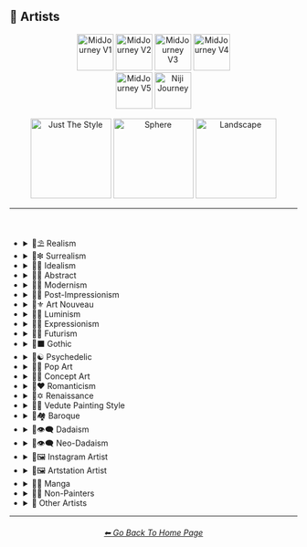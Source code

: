 <h2>📔 Artists</h2>

<div align="center">

[<img src="F://GitHubRepo/MidJourney-Styles-and-Keywords-Reference/Images/Repo_Parts/Buttons/Version_Buttons/button_version_V1_inactive.webp?raw=true" alt="MidJourney V1" height="64" />](F://GitHubRepo/MidJourney-Styles-and-Keywords-Reference/Pages/MJ_V1/Style_Pages/Sphere/Artists.md)
[<img src="F://GitHubRepo/MidJourney-Styles-and-Keywords-Reference/Images/Repo_Parts/Buttons/Version_Buttons/button_version_V2_inactive.webp?raw=true" alt="MidJourney V2" height="64" />](F://GitHubRepo/MidJourney-Styles-and-Keywords-Reference/Pages/MJ_V2/Style_Pages/Landscape/Artists.md)
[<img src="F://GitHubRepo/MidJourney-Styles-and-Keywords-Reference/Images/Repo_Parts/Buttons/Version_Buttons/button_version_V3_active.webp?raw=true" alt="MidJourney V3" height="64" />](F://GitHubRepo/MidJourney-Styles-and-Keywords-Reference/Pages/MJ_V3/Style_Pages/Landscape/Artists.md)
[<img src="F://GitHubRepo/MidJourney-Styles-and-Keywords-Reference/Images/Repo_Parts/Buttons/Version_Buttons/button_version_V4_inactive.webp?raw=true" alt="MidJourney V4" height="64" />](F://GitHubRepo/MidJourney-Styles-and-Keywords-Reference/Pages/MJ_V4/Style_Pages/Landscape/Artists.md)
<br>
[<img src="F://GitHubRepo/MidJourney-Styles-and-Keywords-Reference/Images/Repo_Parts/Buttons/Version_Buttons/button_version_V5_Alpha_inactive_half.webp?raw=true" alt="MidJourney V5" height="64" />](F://GitHubRepo/MidJourney-Styles-and-Keywords-Reference/Pages/MJ_V5/Style_Pages/Just_The_Style/Artists.md)
[<img src="F://GitHubRepo/MidJourney-Styles-and-Keywords-Reference/Images/Repo_Parts/Buttons/Version_Buttons/button_version_niji_inactive_half.webp?raw=true" alt="Niji Journey" height="64" />](F://GitHubRepo/MidJourney-Styles-and-Keywords-Reference/Pages/Niji_Journey/Niji_V4/Style_Pages/Artists.md)

[<img src="F://GitHubRepo/MidJourney-Styles-and-Keywords-Reference/Images/Repo_Parts/Buttons/Image_Type_Buttons/button_just_the_style_inactive.webp?raw=true" alt="Just The Style" width="140.5" />](F://GitHubRepo/MidJourney-Styles-and-Keywords-Reference/Pages/MJ_V3/Style_Pages/Just_The_Style/Artists.md)
[<img src="F://GitHubRepo/MidJourney-Styles-and-Keywords-Reference/Images/Repo_Parts/Buttons/Image_Type_Buttons/button_sphere_inactive.webp?raw=true" alt="Sphere" width="140.5" />](F://GitHubRepo/MidJourney-Styles-and-Keywords-Reference/Pages/MJ_V3/Style_Pages/Sphere/Artists.md)
[<img src="F://GitHubRepo/MidJourney-Styles-and-Keywords-Reference/Images/Repo_Parts/Buttons/Image_Type_Buttons/button_landscape_active.webp?raw=true" alt="Landscape" width="140.5" />](F://GitHubRepo/MidJourney-Styles-and-Keywords-Reference/Pages/MJ_V3/Style_Pages/Landscape/Artists.md)

</div>

<hr>
<br>

- <details><summary>📔⛱ Realism</summary><p><div align="center">

	| Painting By Ivan Shishkin | Painting By Zdzislaw Beksinski |
	| :-: | :-: |
	| <img src="F://GitHubRepo/MidJourney-Styles-and-Keywords-Reference/Images/MJ_V3/MidJourney_Styles_(landscape)/Artists/landscape_Painting_by_Ivan_Shishkin.webp?raw=true" width="256" /> | <img src="F://GitHubRepo/MidJourney-Styles-and-Keywords-Reference/Images/MJ_V3/MidJourney_Styles_(landscape)/Artists/landscape_Painting_by_Zdzislaw_Beksinski.webp?raw=true" width="256" /> |
	
	<br>
	
	| Art by James Gurney | Painting By Claude Lorrain | Painting By Edward Hopper |
	| :-: | :-: | :-: |
	| <img src="F://GitHubRepo/MidJourney-Styles-and-Keywords-Reference/Images/MJ_V3/MidJourney_Styles_(landscape)/Wave_10/landscape_Art_by_James_Gurney.webp?raw=true" width="256" /> | <img src="F://GitHubRepo/MidJourney-Styles-and-Keywords-Reference/Images/MJ_V3/MidJourney_Styles_(landscape)/Artists/landscape_Painting_by_Claude_Lorrain.webp?raw=true" width="256" /> | <img src="F://GitHubRepo/MidJourney-Styles-and-Keywords-Reference/Images/MJ_V3/MidJourney_Styles_(landscape)/Artists/landscape_Painting_by_Edward_Hopper.webp?raw=true" width="256" /> |

	<br>
	
	| Painted By Adolph Menzel | Painted By Alexei Savrasov | Painted By Andrew Wyeth |
	| :-: | :-: | :-: |
	| <img src="F://GitHubRepo/MidJourney-Styles-and-Keywords-Reference/Images/MJ_V3/MidJourney_Styles_(landscape)/Artists/landscape_Painted_By_Adolph_Menzel.webp?raw=true" width="256" /> | <img src="F://GitHubRepo/MidJourney-Styles-and-Keywords-Reference/Images/MJ_V3/MidJourney_Styles_(landscape)/Artists/landscape_Painted_By_Alexei_Savrasov.webp?raw=true" width="256" /> | <img src="F://GitHubRepo/MidJourney-Styles-and-Keywords-Reference/Images/MJ_V3/MidJourney_Styles_(landscape)/Artists/landscape_Painted_By_Andrew_Wyeth.webp?raw=true" width="256" /> |

	<br>

	| Painting By Vilhelm Hammershoi |
	| :-: |
	| <img src="F://GitHubRepo/MidJourney-Styles-and-Keywords-Reference/Images/MJ_V3/MidJourney_Styles_(landscape)/Artists/landscape_Painting_by_Vilhelm_Hammershoi.webp?raw=true" width="256" /> |

  </div></p></details>


- <details><summary>📔❇ Surrealism</summary><p><div align="center">

	| Painting By Salvador Dali | Painting By Pablo Picasso | Painted By Andre Masson |
	| :-: | :-: | :-: |
	| <img src="F://GitHubRepo/MidJourney-Styles-and-Keywords-Reference/Images/MJ_V3/MidJourney_Styles_(landscape)/Artists/landscape_Painting_by_Salvador_Dali.webp?raw=true" width="256" /> | <img src="F://GitHubRepo/MidJourney-Styles-and-Keywords-Reference/Images/MJ_V3/MidJourney_Styles_(landscape)/Artists/landscape_Painting_by_Pablo_Picasso.webp?raw=true" width="256" /> | <img src="F://GitHubRepo/MidJourney-Styles-and-Keywords-Reference/Images/MJ_V3/MidJourney_Styles_(landscape)/Artists/landscape_Painted_By_Andre_Masson.webp?raw=true" width="256" /> |
	
	<br>
	
	| Painting By Max Ernst | Painting By Rene Magritte |
	| :-: | :-: |
	| <img src="F://GitHubRepo/MidJourney-Styles-and-Keywords-Reference/Images/MJ_V3/MidJourney_Styles_(landscape)/Artists/landscape_Painting_by_Max_Ernst.webp?raw=true" width="256" /> | <img src="F://GitHubRepo/MidJourney-Styles-and-Keywords-Reference/Images/MJ_V3/MidJourney_Styles_(landscape)/Artists/landscape_Painting_by_Rene_Magritte.webp?raw=true" width="256" /> |

	<br>
	
	| Art By Jim Burns | Art by Vincent Di Fate |
	| :-: | :-: |
	| <img src="F://GitHubRepo/MidJourney-Styles-and-Keywords-Reference/Images/MJ_V3/MidJourney_Styles_(landscape)/Wave_10/landscape_Art_By_Jim_Burns.webp?raw=true" width="256" /> | <img src="F://GitHubRepo/MidJourney-Styles-and-Keywords-Reference/Images/MJ_V3/MidJourney_Styles_(landscape)/Wave_10/landscape_Art_by_Vincent_Di_Fate.webp?raw=true" width="256" /> |

  </div></p></details>
  

- <details><summary>📔🔆 Idealism</summary><p><div align="center">

	| Painting By Jean Delville |
	| :-: |
	| <img src="F://GitHubRepo/MidJourney-Styles-and-Keywords-Reference/Images/MJ_V3/MidJourney_Styles_(landscape)/Artists/landscape_Painting_by_Jean_Delville.webp?raw=true" width="256" /> |

  </div></p></details>


- <details><summary>📔💮 Abstract</summary><p><div align="center">

	| Painting By Wassily Kandinsky | Painting By Marcia Santore |
	| :-: | :-: |
	| <img src="F://GitHubRepo/MidJourney-Styles-and-Keywords-Reference/Images/MJ_V3/MidJourney_Styles_(landscape)/Artists/landscape_Painting_by_Wassily_Kandinsky.webp?raw=true" width="256" /> | <img src="F://GitHubRepo/MidJourney-Styles-and-Keywords-Reference/Images/MJ_V3/MidJourney_Styles_(landscape)/Artists/landscape_Painting_by_Marcia_Santore.webp?raw=true" width="256" /> |

  </div></p></details>


- <details><summary>📔🧬 Modernism</summary><p><div align="center">

	| Painting By Kandinksey | Painting by Paul Cezane |
	| :-: | :-: |
	| <img src="F://GitHubRepo/MidJourney-Styles-and-Keywords-Reference/Images/MJ_V3/MidJourney_Styles_(landscape)/Wave_10/landscape_Painting_By_Kandinksey.webp?raw=true" width="256" /> | <img src="F://GitHubRepo/MidJourney-Styles-and-Keywords-Reference/Images/MJ_V3/MidJourney_Styles_(landscape)/Wave_10/landscape_Painting_by_Paul_Cezane.webp?raw=true" width="256" /> |

	<br>
	
	| Painted By Lawrence Pelton | Painted By Amanda Sage |
    | :-: | :-: |
    | <img src="F://GitHubRepo/MidJourney-Styles-and-Keywords-Reference/Images/MJ_V3/MidJourney_Styles_(landscape)/Artists/landscape_Painted_By_Lawrence_Pelton.webp?raw=true" width="256" /> | <img src="F://GitHubRepo/MidJourney-Styles-and-Keywords-Reference/Images/MJ_V3/MidJourney_Styles_(landscape)/Artists/landscape_Painted_By_Amanda_Sage.webp?raw=true" width="256" /> |

	<br>

    | Painted By Amedeo Modigliani | Art by Henry Moore |
    | :-: | :-: |
    | <img src="F://GitHubRepo/MidJourney-Styles-and-Keywords-Reference/Images/MJ_V3/MidJourney_Styles_(landscape)/Artists/landscape_Painted_By_Amedeo_Modigliani.webp?raw=true" width="256" /> | <img src="F://GitHubRepo/MidJourney-Styles-and-Keywords-Reference/Images/MJ_V3/MidJourney_Styles_(landscape)/Wave_10/landscape_Art_by_Henry_Moore.webp?raw=true" width="256" /> |

  </div></p></details>


- <details><summary>📔➿ Post-Impressionism</summary><p><div align="center">

	| Painting By Van Gogh |
	| :-: |
	| <img src="F://GitHubRepo/MidJourney-Styles-and-Keywords-Reference/Images/MJ_V3/MidJourney_Styles_(landscape)/Artists/landscape_Painting_by_Van_Gogh.webp?raw=true" width="256" /> |

  </div></p></details>


- <details><summary>📔⚜ Art Nouveau</summary><p><div align="center">

	| Painting By Wes Anderson | Painted By Alphonso Mucha | <br>Art By Gustav Klimt<p><div align="center"><i><h6>Added By <a href="https://github.com/brianrhea">Brian Rhea</a></h6></i></p> |
	| :-: | :-: | :-: |
	| <img src="F://GitHubRepo/MidJourney-Styles-and-Keywords-Reference/Images/MJ_V3/MidJourney_Styles_(landscape)/Artists/landscape_Painting_by_Wes_Anderson.webp?raw=true" width="256" /> | <img src="F://GitHubRepo/MidJourney-Styles-and-Keywords-Reference/Images/MJ_V3/MidJourney_Styles_(landscape)/Artists/landscape_Painted_By_Alphonso_Mucha.webp?raw=true" width="256" /> | <img src="F://GitHubRepo/MidJourney-Styles-and-Keywords-Reference/Images/MJ_V3/MidJourney_Styles_(landscape)/Artists/landscape_Art_By_Gustav_Klimt.webp?raw=true" width="256" /> |

  </div></p></details>


- <details><summary>📔🌄 Luminism</summary><p><div align="center">

	| Painting By Albert Bierstadt | Painting By Thomas Kinkade |
	| :-: | :-: |
	| <img src="F://GitHubRepo/MidJourney-Styles-and-Keywords-Reference/Images/MJ_V3/MidJourney_Styles_(landscape)/Artists/landscape_Painting_by_Albert_Bierstadt.webp?raw=true" width="256" /> | <img src="F://GitHubRepo/MidJourney-Styles-and-Keywords-Reference/Images/MJ_V3/MidJourney_Styles_(landscape)/Artists/landscape_Painting_by_Thomas_Kinkade.webp?raw=true" width="256" /> |

  </div></p></details>


- <details><summary>📔🦋 Expressionism</summary><p><div align="center">

    | Painted By Affadi | Painted By Alexej Von Jawlensky | Painted By Alice Neel |
    | :-: | :-: | :-: |
    | <img src="F://GitHubRepo/MidJourney-Styles-and-Keywords-Reference/Images/MJ_V3/MidJourney_Styles_(landscape)/Artists/landscape_Painted_By_Affadi.webp?raw=true" width="256" /> | <img src="F://GitHubRepo/MidJourney-Styles-and-Keywords-Reference/Images/MJ_V3/MidJourney_Styles_(landscape)/Artists/landscape_Painted_By_Alexej_Von_Jawlensky.webp?raw=true" width="256" /> | <img src="F://GitHubRepo/MidJourney-Styles-and-Keywords-Reference/Images/MJ_V3/MidJourney_Styles_(landscape)/Artists/landscape_Painted_By_Alice_Neel.webp?raw=true" width="256" /> |

    <br>

    | Painted By Alyssa Monks | Painted By Alfred Kubin |
    | :-: | :-: |
    | <img src="F://GitHubRepo/MidJourney-Styles-and-Keywords-Reference/Images/MJ_V3/MidJourney_Styles_(landscape)/Artists/landscape_Painted_By_Alyssa_Monks.webp?raw=true" width="256" /> | <img src="F://GitHubRepo/MidJourney-Styles-and-Keywords-Reference/Images/MJ_V3/MidJourney_Styles_(landscape)/Artists/landscape_Painted_By_Alfred_Kubin.webp?raw=true" width="256" /> |

  </div></p></details>


- <details><summary>📔🔳 Futurism</summary><p><div align="center">

	| Painting By David Alabo |
	| :-: |
	| <img src="F://GitHubRepo/MidJourney-Styles-and-Keywords-Reference/Images/MJ_V3/MidJourney_Styles_(landscape)/Artists/landscape_Painting_by_David_Alabo.webp?raw=true" width="256" /> |

  </div></p></details>


- <details><summary>📔⬛ Gothic</summary><p><div align="center">

	| Painted By Anne Stokes | Painting By Gerald Brom |
	| :-: | :-: |
	| <img src="F://GitHubRepo/MidJourney-Styles-and-Keywords-Reference/Images/MJ_V3/MidJourney_Styles_(landscape)/Artists/landscape_Painted_By_Anne_Stokes.webp?raw=true" width="256" /> | <img src="F://GitHubRepo/MidJourney-Styles-and-Keywords-Reference/Images/MJ_V3/MidJourney_Styles_(landscape)/Artists/landscape_Painting_by_Gerald_Brom.webp?raw=true" width="256" /> |

	<br>

	| Painting By Grant Wood | Painted By Albrecht Durer |
	| :-: | :-: |
	| <img src="F://GitHubRepo/MidJourney-Styles-and-Keywords-Reference/Images/MJ_V3/MidJourney_Styles_(landscape)/Artists/landscape_Painting_by_Grant_Wood.webp?raw=true" width="256" /> | <img src="F://GitHubRepo/MidJourney-Styles-and-Keywords-Reference/Images/MJ_V3/MidJourney_Styles_(landscape)/Artists/landscape_Painted_By_Albrecht_Durer.webp?raw=true" width="256" /> |

  </div></p></details>


- <details><summary>📔☯ Psychedelic</summary><p><div align="center">

	| Painting By Alex Grey | Painting By Dan Mumford |
	| :-: | :-: |
	| <img src="F://GitHubRepo/MidJourney-Styles-and-Keywords-Reference/Images/MJ_V3/MidJourney_Styles_(landscape)/Artists/landscape_Painting_by_Alex_Grey.webp?raw=true" width="256" /> | <img src="F://GitHubRepo/MidJourney-Styles-and-Keywords-Reference/Images/MJ_V3/MidJourney_Styles_(landscape)/Artists/landscape_Painting_by_Dan_Mumford.webp?raw=true" width="256" /> |

  </div></p></details>


- <details><summary>📔🔴 Pop Art</summary><p><div align="center">

	| Painted By Andy Warhol | Painting By David Hockney |
	| :-: | :-: |
	| <img src="F://GitHubRepo/MidJourney-Styles-and-Keywords-Reference/Images/MJ_V3/MidJourney_Styles_(landscape)/Artists/landscape_Painted_by_Andy_Warhol.webp?raw=true" width="256" /> | <img src="F://GitHubRepo/MidJourney-Styles-and-Keywords-Reference/Images/MJ_V3/MidJourney_Styles_(landscape)/Artists/landscape_Painting_by_David_Hockney.webp?raw=true" width="256" /> |

  </div></p></details>


- <details><summary>📔🧿 Concept Art</summary><p><div align="center">

	| Painting By Marc Simonetti | Painted By Alan Lee |
	| :-: | :-: |
	| <img src="F://GitHubRepo/MidJourney-Styles-and-Keywords-Reference/Images/MJ_V3/MidJourney_Styles_(landscape)/Artists/landscape_Painting_by_Marc_Simonetti.webp?raw=true" width="256" /> | <img src="F://GitHubRepo/MidJourney-Styles-and-Keywords-Reference/Images/MJ_V3/MidJourney_Styles_(landscape)/Artists/landscape_Painted_By_Alan_Lee.webp?raw=true" width="256" /> |

  </div></p></details>


- <details><summary>📔❤ Romanticism</summary><p><div align="center">

	| Painting By John Constable |
	| :-: |
	| <img src="F://GitHubRepo/MidJourney-Styles-and-Keywords-Reference/Images/MJ_V3/MidJourney_Styles_(landscape)/Artists/landscape_Painting_by_John_Constable.webp?raw=true" width="256" /> |

  </div></p></details>


- <details><summary>📔✡️ Renaissance</summary><p><div align="center">

	| Painted By Leonardo Da Vinci | Painted By Da Vinci |
	| :-: | :-: |
	| <img src="F://GitHubRepo/MidJourney-Styles-and-Keywords-Reference/Images/MJ_V3/MidJourney_Styles_(landscape)/Wave_11/landscape_Painted_By_Leonardo_Da_Vinci.webp?raw=true" width="256" /> | <img src="F://GitHubRepo/MidJourney-Styles-and-Keywords-Reference/Images/MJ_V3/MidJourney_Styles_(landscape)/Wave_11/landscape_Painted_By_Da_Vinci.webp?raw=true" width="256" /> |

	<br>

	| Painting By Hieronymus Bosch |
	| :-: |
	| <img src="F://GitHubRepo/MidJourney-Styles-and-Keywords-Reference/Images/MJ_V3/MidJourney_Styles_(landscape)/Artists/landscape_Painting_by_Hieronymus_Bosch.webp?raw=true" width="256" /> |

  </div></p></details>


- <details><summary>📔🌇 Vedute Painting Style</summary><p><div align="center">

	| Painting By Canaletto |
	| :-: |
	| <img src="F://GitHubRepo/MidJourney-Styles-and-Keywords-Reference/Images/MJ_V3/MidJourney_Styles_(landscape)/Artists/landscape_Painting_by_Canaletto.webp?raw=true" width="256" /> |

  </div></p></details>


- <details><summary>📔🏘 Baroque</summary><p><div align="center">

	| Painted By Annibale Carracci | Painted By Anthony Van Dyck |
    | :-: | :-: |
    | <img src="F://GitHubRepo/MidJourney-Styles-and-Keywords-Reference/Images/MJ_V3/MidJourney_Styles_(landscape)/Artists/landscape_Painted_By_Annibale_Carracci.webp?raw=true" width="256" /> | <img src="F://GitHubRepo/MidJourney-Styles-and-Keywords-Reference/Images/MJ_V3/MidJourney_Styles_(landscape)/Artists/landscape_Painted_By_Anthony_Van_Dyck.webp?raw=true" width="256" /> |

  </div></p></details>


- <details><summary>📔👁‍🗨 Dadaism</summary><p><div align="center">

	| Painting By Robert Rauschenberg | Art By Man Ray |
	| :-: | :-: |
	| <img src="F://GitHubRepo/MidJourney-Styles-and-Keywords-Reference/Images/MJ_V3/MidJourney_Styles_(landscape)/Artists/landscape_Painting_by_Robert_Rauschenberg.webp?raw=true" width="256" /> | <img src="F://GitHubRepo/MidJourney-Styles-and-Keywords-Reference/Images/MJ_V3/MidJourney_Styles_(landscape)/Artists/landscape_Art_by_Man_Ray.webp?raw=true" width="256" /> |
	
	<br>
	
	| Painting By Morton Livingston Schamberg | Art By Marcel Duchamp |
	| :-: | :-: |
	| <img src="F://GitHubRepo/MidJourney-Styles-and-Keywords-Reference/Images/MJ_V3/MidJourney_Styles_(landscape)/Artists/landscape_Painting_by_Morton_Livingston_Schamberg.webp?raw=true" width="256" /> | <img src="F://GitHubRepo/MidJourney-Styles-and-Keywords-Reference/Images/MJ_V3/MidJourney_Styles_(landscape)/Artists/landscape_Art_by_Marcel_Duchamp.webp?raw=true" width="256" /> |
	
	<br>
	
	| Art By Suzanne Duchamp | Painting By Francis Picabia |
	| :-: | :-: |
	| <img src="F://GitHubRepo/MidJourney-Styles-and-Keywords-Reference/Images/MJ_V3/MidJourney_Styles_(landscape)/Artists/landscape_Art_by_Suzanne_Duchamp.webp?raw=true" width="256" /> | <img src="F://GitHubRepo/MidJourney-Styles-and-Keywords-Reference/Images/MJ_V3/MidJourney_Styles_(landscape)/Artists/landscape_Painting_by_Francis_Picabia.webp?raw=true" width="256" /> |
	
	<br>
	
	| Art By Georges Ribemont-Dessaignes | Painting By Juliette Roche |
	| :-: | :-: |
	| <img src="F://GitHubRepo/MidJourney-Styles-and-Keywords-Reference/Images/MJ_V3/MidJourney_Styles_(landscape)/Artists/landscape_Art_by_Georges_Ribemont-Dessaignes.webp?raw=true" width="256" /> | <img src="F://GitHubRepo/MidJourney-Styles-and-Keywords-Reference/Images/MJ_V3/MidJourney_Styles_(landscape)/Artists/landscape_Painting_by_Juliette_Roche.webp?raw=true" width="256" /> |

	<br>

	| Art By Max Ernst | Art By Wilhelm Fick |
	| :-: | :-: |
	| <img src="F://GitHubRepo/MidJourney-Styles-and-Keywords-Reference/Images/MJ_V3/MidJourney_Styles_(landscape)/Artists/landscape_Art_by_Max_Ernst.webp?raw=true" width="256" /> | <img src="F://GitHubRepo/MidJourney-Styles-and-Keywords-Reference/Images/MJ_V3/MidJourney_Styles_(landscape)/Artists/landscape_Art_by_Wilhelm_Fick.webp?raw=true" width="256" /> |
	
	<br>

	| Art By George Grosz | Art By Hannah Hoch |
	| :-: | :-: |
	| <img src="F://GitHubRepo/MidJourney-Styles-and-Keywords-Reference/Images/MJ_V3/MidJourney_Styles_(landscape)/Artists/landscape_Art_by_George_Grosz.webp?raw=true" width="256" /> | <img src="F://GitHubRepo/MidJourney-Styles-and-Keywords-Reference/Images/MJ_V3/MidJourney_Styles_(landscape)/Artists/landscape_Art_by_Hannah_Hoch.webp?raw=true" width="256" /> |
	
	<br>

	| Art By Kurt Schwitters | Painting By Julius Evola |
	| :-: | :-: |
	| <img src="F://GitHubRepo/MidJourney-Styles-and-Keywords-Reference/Images/MJ_V3/MidJourney_Styles_(landscape)/Artists/landscape_Art_by_Kurt_Schwitters.webp?raw=true" width="256" /> | <img src="F://GitHubRepo/MidJourney-Styles-and-Keywords-Reference/Images/MJ_V3/MidJourney_Styles_(landscape)/Artists/landscape_Painting_by_Julius_Evola.webp?raw=true" width="256" /> |
	
	<br>

	| Painting By Serge Charchoune | Art By Ilia Zdanevich |
	| :-: | :-: |
	| <img src="F://GitHubRepo/MidJourney-Styles-and-Keywords-Reference/Images/MJ_V3/MidJourney_Styles_(landscape)/Artists/landscape_Painting_by_Serge_Charchoune.webp?raw=true" width="256" /> | <img src="F://GitHubRepo/MidJourney-Styles-and-Keywords-Reference/Images/MJ_V3/MidJourney_Styles_(landscape)/Artists/landscape_Art_by_Ilia_Zdanevich.webp?raw=true" width="256" /> |
	
	<br>

	| Painting By Jean Crotti | Art By Sophie Taeuber-Arp |
	| :-: | :-: |
	| <img src="F://GitHubRepo/MidJourney-Styles-and-Keywords-Reference/Images/MJ_V3/MidJourney_Styles_(landscape)/Artists/landscape_Painting_by_Jean_Crotti.webp?raw=true" width="256" /> | <img src="F://GitHubRepo/MidJourney-Styles-and-Keywords-Reference/Images/MJ_V3/MidJourney_Styles_(landscape)/Artists/landscape_Art_by_Sophie_Taeuber-Arp.webp?raw=true" width="256" /> |

  </div></p></details>


- <details><summary>📔👁‍🗨 Neo-Dadaism</summary><p><div align="center">
	
	| Art By Genpei Akasegawa | Painting By Josip Demirovic Devj |
	| :-: | :-: |
	| <img src="F://GitHubRepo/MidJourney-Styles-and-Keywords-Reference/Images/MJ_V3/MidJourney_Styles_(landscape)/Artists/landscape_Art_by_Genpei_Akasegawa.webp?raw=true" width="256" /> | <img src="F://GitHubRepo/MidJourney-Styles-and-Keywords-Reference/Images/MJ_V3/MidJourney_Styles_(landscape)/Artists/landscape_Painting_by_Josip_Demirovic_Devj.webp?raw=true" width="256" /> |
	
	<br>
	
	| Painting By Jim Dine | Art By Arthur Kopcke |
	| :-: | :-: |
	| <img src="F://GitHubRepo/MidJourney-Styles-and-Keywords-Reference/Images/MJ_V3/MidJourney_Styles_(landscape)/Artists/landscape_Painting_by_Jim_Dine.webp?raw=true" width="256" /> | <img src="F://GitHubRepo/MidJourney-Styles-and-Keywords-Reference/Images/MJ_V3/MidJourney_Styles_(landscape)/Artists/landscape_Art_by_Arthur_Kopcke.webp?raw=true" width="256" /> |
	
	<br>
	
	| Art By George Maciunas | Art By Valery Oisteanu |
	| :-: | :-: |
	| <img src="F://GitHubRepo/MidJourney-Styles-and-Keywords-Reference/Images/MJ_V3/MidJourney_Styles_(landscape)/Artists/landscape_Art_by_George_Maciunas.webp?raw=true" width="256" /> | <img src="F://GitHubRepo/MidJourney-Styles-and-Keywords-Reference/Images/MJ_V3/MidJourney_Styles_(landscape)/Artists/landscape_Art_by_Valery_Oisteanu.webp?raw=true" width="256" /> |

	<br>
	
	| Painting By Ushio Shinohara | Art By Jean Tinguely |
	| :-: | :-: |
	| <img src="F://GitHubRepo/MidJourney-Styles-and-Keywords-Reference/Images/MJ_V3/MidJourney_Styles_(landscape)/Artists/landscape_Painting_by_Ushio_Shinohara.webp?raw=true" width="256" /> | <img src="F://GitHubRepo/MidJourney-Styles-and-Keywords-Reference/Images/MJ_V3/MidJourney_Styles_(landscape)/Artists/landscape_Art_by_Jean_Tinguely.webp?raw=true" width="256" /> |
	
	<br>
	
	| Art By Masunobu Yoshimura |
	| :-: |
	| <img src="F://GitHubRepo/MidJourney-Styles-and-Keywords-Reference/Images/MJ_V3/MidJourney_Styles_(landscape)/Artists/landscape_Art_by_Masunobu_Yoshimura.webp?raw=true" width="256" /> |

  </div></p></details>


- <details><summary>📔🖼 Instagram Artist</summary><p><div align="center">
	
	| Uon.visuals | Art By Uon.visuals |
	| :-: | :-: |
	| <img src="F://GitHubRepo/MidJourney-Styles-and-Keywords-Reference/Images/MJ_V3/MidJourney_Styles_(landscape)/Artists/landscape_Uon.visuals.webp?raw=true" width="256" /> | <img src="F://GitHubRepo/MidJourney-Styles-and-Keywords-Reference/Images/MJ_V3/MidJourney_Styles_(landscape)/Artists/landscape_Art_by_Uon.visuals.webp?raw=true" width="256" /> |
	
	<br>
	
	| Art By Seth McMahon |
	| :-: |
	| <img src="F://GitHubRepo/MidJourney-Styles-and-Keywords-Reference/Images/MJ_V3/MidJourney_Styles_(landscape)/Wave_10/landscape_Art_By_Seth_McMahon.webp?raw=true" width="256" /> |

	<br>

	| Artofethan | Art By Artofethan |
	| :-: | :-: |
	| <img src="F://GitHubRepo/MidJourney-Styles-and-Keywords-Reference/Images/MJ_V3/MidJourney_Styles_(landscape)/Artists/landscape_Artofethan.webp?raw=true" width="256" /> | <img src="F://GitHubRepo/MidJourney-Styles-and-Keywords-Reference/Images/MJ_V3/MidJourney_Styles_(landscape)/Artists/landscape_Art_by_artofethan.webp?raw=true" width="256" /> |

	<br>
	
	| Painting By Peter Mohrbacher |
	| :-: |
	| <img src="F://GitHubRepo/MidJourney-Styles-and-Keywords-Reference/Images/MJ_V3/MidJourney_Styles_(landscape)/Artists/landscape_Painting_by_Peter_Mohrbacher.webp?raw=true" width="256" /> |

	<br>

	| Painting By Boris Groh |
	| :-: |
	| <img src="F://GitHubRepo/MidJourney-Styles-and-Keywords-Reference/Images/MJ_V3/MidJourney_Styles_(landscape)/Wave_10/landscape_Painting_By_Boris_Groh.webp?raw=true" width="256" /> |

  </div></p></details>


- <details><summary>📔🖼 Artstation Artist</summary><p><div align="center">

    | Painted By Annton Fadeev | Painted By Alena Aenami |
    | :-: | :-: |
    | <img src="F://GitHubRepo/MidJourney-Styles-and-Keywords-Reference/Images/MJ_V3/MidJourney_Styles_(landscape)/Artists/landscape_Painted_By_Annton_Fadeev.webp?raw=true" width="256" /> | <img src="F://GitHubRepo/MidJourney-Styles-and-Keywords-Reference/Images/MJ_V3/MidJourney_Styles_(landscape)/Artists/landscape_Painted_By_Alena_Aenami.webp?raw=true" width="256" /> |

	<br>

    | Painted By Andreas Rocha | Painted By Aleksi Briclot |
    | :-: | :-: |
    | <img src="F://GitHubRepo/MidJourney-Styles-and-Keywords-Reference/Images/MJ_V3/MidJourney_Styles_(landscape)/Artists/landscape_Painted_By_Andreas_Rocha.webp?raw=true" width="256" /> | <img src="F://GitHubRepo/MidJourney-Styles-and-Keywords-Reference/Images/MJ_V3/MidJourney_Styles_(landscape)/Artists/landscape_Painted_By_Aleksi_Briclot.webp?raw=true" width="256" /> |

	<br>

	| Painting By Ivan Stan |
	| :-: |
	| <img src="F://GitHubRepo/MidJourney-Styles-and-Keywords-Reference/Images/MJ_V3/MidJourney_Styles_(landscape)/Wave_10/landscape_Painting_By_Ivan_Stan.webp?raw=true" width="256" /> |

  </div></p></details>


- <details><summary>📔🈯 Manga</summary><p><div align="center">

	| Painting By Junji Ito |
	| :-: |
	| <img src="F://GitHubRepo/MidJourney-Styles-and-Keywords-Reference/Images/MJ_V3/MidJourney_Styles_(landscape)/Artists/landscape_Painting_by_Junji_Ito.webp?raw=true" width="256" /> |

	<br>

	| Painted By Akihiko Yoshida | Painted By Anton Pieck |
	| :-: | :-: |
	| <img src="F://GitHubRepo/MidJourney-Styles-and-Keywords-Reference/Images/MJ_V3/MidJourney_Styles_(landscape)/Artists/landscape_Painted_By_Akihiko_Yoshida.webp?raw=true" width="256" /> | <img src="F://GitHubRepo/MidJourney-Styles-and-Keywords-Reference/Images/MJ_V3/MidJourney_Styles_(landscape)/Artists/landscape_Painted_By_Anton_Pieck.webp?raw=true" width="256" /> |

	<br>

	| Painted By Angus McKie | Painted By Akari Toriyama | Painted By Al Williamson |
	| :-: | :-: | :-: |
	| <img src="F://GitHubRepo/MidJourney-Styles-and-Keywords-Reference/Images/MJ_V3/MidJourney_Styles_(landscape)/Artists/landscape_Painted_By_Angus_McKie.webp?raw=true" width="256" /> | <img src="F://GitHubRepo/MidJourney-Styles-and-Keywords-Reference/Images/MJ_V3/MidJourney_Styles_(landscape)/Artists/landscape_Painted_By_Akari_Toriyama.webp?raw=true" width="256" /> | <img src="F://GitHubRepo/MidJourney-Styles-and-Keywords-Reference/Images/MJ_V3/MidJourney_Styles_(landscape)/Artists/landscape_Painted_By_Al_Williamson.webp?raw=true" width="256" /> |

	<br>
	
	| Art by Ilya Kuvshinov |
	| :-: |
	| <img src="F://GitHubRepo/MidJourney-Styles-and-Keywords-Reference/Images/MJ_V3/MidJourney_Styles_(landscape)/Wave_10/landscape_Art_by_Ilya_Kuvshinov.webp?raw=true" width="256" /> |

  </div></p></details>


- <details><summary>📔🗿 Non-Painters</summary><p>

    - <details><summary>📔🗿 Sculptors</summary><p><div align="center">

        | Art By Alberto Giacometti | Art By Alexander Milne Calder |
        | :-: | :-: |
        | <img src="F://GitHubRepo/MidJourney-Styles-and-Keywords-Reference/Images/MJ_V3/MidJourney_Styles_(landscape)/Artists/landscape_Art_By_Alberto_Giacometti.webp?raw=true" width="256" /> | <img src="F://GitHubRepo/MidJourney-Styles-and-Keywords-Reference/Images/MJ_V3/MidJourney_Styles_(landscape)/Artists/landscape_Art_By_Alexander_Milne_Calder.webp?raw=true" width="256" /> |

      </div></p></details>

    - <details><summary>📔📷 Photographers</summary><p><div align="center">

        | Art By Anne Geddes | <br>Art By Joel-Peter Witkin<p><div align="center"><i><h6>Added By <a href="https://github.com/fleshcrucifix">fleshcrucifix</a></h6></i></p> |
        | :-: | :-: |
        | <img src="F://GitHubRepo/MidJourney-Styles-and-Keywords-Reference/Images/MJ_V3/MidJourney_Styles_(landscape)/Artists/landscape_Art_By_Anne_Geddes.webp?raw=true" width="256" /> | <img src="F://GitHubRepo/MidJourney-Styles-and-Keywords-Reference/Images/MJ_V3/MidJourney_Styles_(landscape)/Artists/landscape_Art_by_Joel-Peter_Witkin.webp?raw=true" width="256" /> |

      </div></p></details>

    - <details><summary>📔✍ Writers</summary><p><div align="center">

        | Art By Anne McCaffrey |
        | :-: |
        | <img src="F://GitHubRepo/MidJourney-Styles-and-Keywords-Reference/Images/MJ_V3/MidJourney_Styles_(landscape)/Artists/landscape_Art_By_Anne_McCaffrey.webp?raw=true" width="256" /> |

      </div></p></details>

  </p></details>


- <details><summary>📔 Other Artists</summary><p><div align="center">

	| Painting By Bob Ross | Art By M.C. Escher |
	| :-: | :-: |
	| <img src="F://GitHubRepo/MidJourney-Styles-and-Keywords-Reference/Images/MJ_V3/MidJourney_Styles_(landscape)/Artists/landscape_Painting_by_Bob_Ross.webp?raw=true" width="256" /> | <img src="F://GitHubRepo/MidJourney-Styles-and-Keywords-Reference/Images/MJ_V3/MidJourney_Styles_(landscape)/Artists/landscape_Art_By_M.C._Escher.webp?raw=true" width="256" /> |
	
	<br>
	
	| Painting By Boris Smirnoff | Painted By Anton Otto |
	| :-: | :-: |
	| <img src="F://GitHubRepo/MidJourney-Styles-and-Keywords-Reference/Images/MJ_V3/MidJourney_Styles_(landscape)/Artists/landscape_Painting_by_Boris_Smirnoff.webp?raw=true" width="256" /> | <img src="F://GitHubRepo/MidJourney-Styles-and-Keywords-Reference/Images/MJ_V3/MidJourney_Styles_(landscape)/Artists/landscape_Painted_By_Anton_Otto.webp?raw=true" width="256" /> |

	<br>

	| Painted By Alexander Jansson | Painted By Ansel Adams |
    | :-: | :-: |
    | <img src="F://GitHubRepo/MidJourney-Styles-and-Keywords-Reference/Images/MJ_V3/MidJourney_Styles_(landscape)/Artists/landscape_Painted_By_Alexander_Jansson.webp?raw=true" width="256" /> | <img src="F://GitHubRepo/MidJourney-Styles-and-Keywords-Reference/Images/MJ_V3/MidJourney_Styles_(landscape)/Artists/landscape_Painted_By_Ansel_Adams.webp?raw=true" width="256" /> |

	<br>

	| Art By Ray Harryhausen | Art By H.R. Giger |
	| :-: | :-: |
	| <img src="F://GitHubRepo/MidJourney-Styles-and-Keywords-Reference/Images/MJ_V3/MidJourney_Styles_(landscape)/Wave_10/landscape_Art_By_Ray_Harryhausen.webp?raw=true" width="256" /> | <img src="F://GitHubRepo/MidJourney-Styles-and-Keywords-Reference/Images/MJ_V3/MidJourney_Styles_(landscape)/Wave_10/landscape_Art_By_H.R._Giger.webp?raw=true" width="256" /> |
	
	<br>
	
	| Painting By Raja Ravi Varma |
	| :-: |
	| <img src="F://GitHubRepo/MidJourney-Styles-and-Keywords-Reference/Images/MJ_V3/MidJourney_Styles_(landscape)/Wave_10/landscape_Painting_By_Raja_Ravi_Varma.webp?raw=true" width="256" /> |

	<br>

	| Painted By Anna Dittmann | Painting By Hugh Ferriss | Painted By Alexandre Cabanel |
	| :-: | :-: | :-: |
	| <img src="F://GitHubRepo/MidJourney-Styles-and-Keywords-Reference/Images/MJ_V3/MidJourney_Styles_(landscape)/Artists/landscape_Painted_By_Anna_Dittmann.webp?raw=true" width="256" /> | <img src="F://GitHubRepo/MidJourney-Styles-and-Keywords-Reference/Images/MJ_V3/MidJourney_Styles_(landscape)/Artists/landscape_Painting_by_Hugh_Ferriss.webp?raw=true" width="256" /> | <img src="F://GitHubRepo/MidJourney-Styles-and-Keywords-Reference/Images/MJ_V3/MidJourney_Styles_(landscape)/Artists/landscape_Painted_By_Alexandre_Cabanel.webp?raw=true" width="256" /> |

	<br>
	
	| Painting By John Howe | Painted By Squidward Tentacles |
	| :-: | :-: |
	| <img src="F://GitHubRepo/MidJourney-Styles-and-Keywords-Reference/Images/MJ_V3/MidJourney_Styles_(landscape)/Artists/landscape_Painting_by_John_Howe.webp?raw=true" width="256" /> | <img src="F://GitHubRepo/MidJourney-Styles-and-Keywords-Reference/Images/MJ_V3/MidJourney_Styles_(landscape)/Artists/landscape_Painted_by_Squidward_Tentacles.webp?raw=true" width="256" /> |

  </div></p></details>

<hr><!--------------->
<div align="center">
<h6><a href="F://GitHubRepo/MidJourney-Styles-and-Keywords-Reference/README.md">⬅ Go Back To Home Page</a></h6>
</div>
